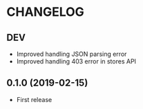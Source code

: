 # CHANGELOG

## DEV

* Improved handling JSON parsing error
* Improved handling 403 error in stores API

## 0.1.0 (2019-02-15)

* First release

